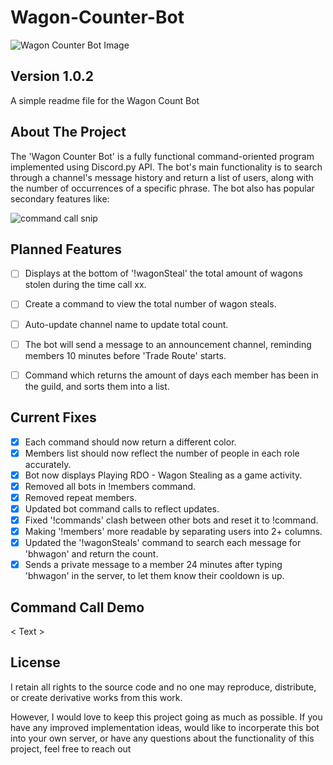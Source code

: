 # Wagon-Counter-Bot 
![Wagon Counter Bot Image](https://user-images.githubusercontent.com/43221618/130929520-c6de4482-474a-4030-883e-e1797cbd7531.PNG)


## Version 1.0.2
A simple readme file for the Wagon Count Bot

## About The Project
The 'Wagon Counter Bot' is a fully functional command-oriented program implemented using Discord.py API. The bot's main functionality is to search through a channel's message history and return a list of users, along with the number of occurrences of a specific phrase. The bot also has popular secondary features like: 

![command call snip](https://user-images.githubusercontent.com/43221618/130944745-fd25d690-5f3d-44df-9c8a-83c020fb2ad0.PNG)

## Planned Features
- [ ] Displays at the bottom of '!wagonSteal' the total amount of wagons stolen during the time call xx.
- [ ] Create a command to view the total number of wagon steals.
- [ ] Auto-update channel name to update total count.
- [ ] The bot will send a message to an announcement channel, reminding members 10 minutes before 'Trade Route' starts.
- [ ] Command which returns the amount of days each member has been in the guild, and sorts them into a list.


## Current Fixes
- [x] Each command should now return a different color.
- [x] Members list should now reflect the number of people in each role accurately.
- [x] Bot now displays Playing RDO - Wagon Stealing as a game activity.
- [x] Removed all bots in !members command.
- [x] Removed repeat members.
- [x] Updated bot command calls to reflect updates.
- [x] Fixed '!commands' clash between other bots and reset it to !command.
- [x] Making '!members' more readable by separating users into 2+ columns.
- [x] Updated the '!wagonSteals' command to search each message for 'bhwagon' and return the count.
- [X] Sends a private message to a member 24 minutes after typing 'bhwagon' in the server, to let them know their cooldown is up.

## Command Call Demo
< Text >


## License
I retain all rights to the source code and no one may reproduce, distribute, or create derivative works from this work. 

However, I would love to keep this project going as much as possible. If you have any improved implementation ideas, would like to incorperate this bot into your own server, or have any questions about the functionality of this project, feel free to reach out 
